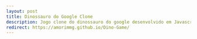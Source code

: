 ```yaml
---
layout: post
title: Dinossauro do Google Clone
description: Jogo clone do dinossauro do google desenvolvido em Javascript.
redirect: https://amorimmg.github.io/Dino-Game/
---
```

